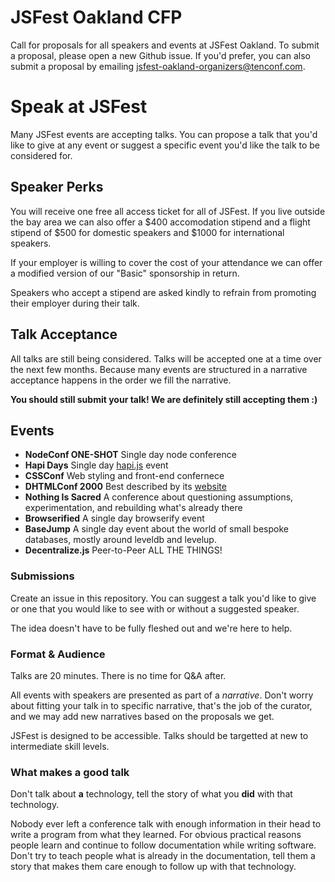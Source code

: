 # JSFest Oakland CFP

Call for proposals for all speakers and events at JSFest Oakland. To submit a proposal, please open a new Github issue. If you'd prefer, you can also submit a proposal by emailing [jsfest-oakland-organizers@tenconf.com](mailto:jsfest-oakland-organizers@tenconf.com).

# Speak at JSFest

Many JSFest events are accepting talks. You can propose a talk that you'd like to give at any event or suggest a specific event you'd like the talk to be considered for.

## Speaker Perks

You will receive one free all access ticket for all of JSFest. If you live outside the bay area we can also offer a $400 accomodation stipend and a flight stipend of $500 for domestic speakers and $1000 for international speakers.

If your employer is willing to cover the cost of your attendance we can offer a modified version of our "Basic" sponsorship in return. 

Speakers who accept a stipend are asked kindly to refrain from promoting their employer during their talk.

## Talk Acceptance

All talks are still being considered. Talks will be accepted one at a time over the next few months. Because many events are structured in a narrative acceptance happens in the order we fill the narrative.

**You should still submit your talk! We are definitely still accepting them :)**

## Events

* **NodeConf ONE-SHOT** Single day node conference
* **Hapi Days** Single day [hapi.js](http://hapijs.com) event
* **CSSConf** Web styling and front-end confernece
* **DHTMLConf 2000** Best described by its [website](http://dhtmlconf.com)
* **Nothing Is Sacred** A conference about questioning assumptions, experimentation, and rebuilding what's already there
* **Browserified** A single day browserify event
* **BaseJump** A single day event about the world of small bespoke databases, mostly around leveldb and levelup.
* **Decentralize.js** Peer-to-Peer ALL THE THINGS!

### Submissions

Create an issue in this repository. You can suggest a talk you'd like to give or one that you would like to see with or without a suggested speaker.

The idea doesn't have to be fully fleshed out and we're here to help.

### Format & Audience

Talks are 20 minutes. There is no time for Q&A after.

All events with speakers are presented as part of a *narrative*. Don't worry about fitting your talk in to specific narrative, that's the job of the curator, and we may add new narratives based on the proposals we get.

JSFest is designed to be accessible. Talks should be targetted at new to intermediate skill levels.

### What makes a good talk

Don't talk about **a** technology, tell the story of what you **did** with that technology.

Nobody ever left a conference talk with enough information in their head to write a program from what they learned. For obvious practical reasons people learn and continue to follow documentation while writing software. Don't try to teach people what is already in the documentation, tell them a story that makes them care enough to follow up with that technology.
